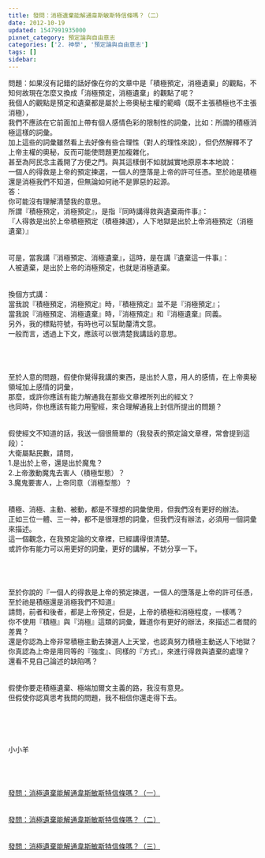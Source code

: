 ```yaml
---
title: 發問：消極遺棄能解通韋斯敏斯特信條嗎？（二）
date: 2012-10-19
updated: 1547991935000
pixnet_category: 預定論與自由意志
categories: ['2. 神學', '預定論與自由意志']
tags: []
sidebar: 
---
```


<p>問題：如果沒有記錯的話好像在你的文章中是「積極預定，消極遺棄」的觀點，不知何故現在怎麼又換成「消極預定，消極遺棄」的觀點了呢？ <br/>我個人的觀點是預定和遺棄都是屬於上帝奧秘主權的範疇（既不主張積極也不主張消極），<br/>我們不應該在它前面加上帶有個人感情色彩的限制性的詞彙，比如：所謂的積極消極這樣的詞彙。<br/>加上這些的詞彙雖然看上去好像有些合理性（對人的理性來說），但仍然解釋不了上帝主權的奧秘，反而可能使問題更加複雜化，<br/>甚至為阿民念主義開了方便之門。與其這樣倒不如就誠實地原原本本地說：<br/>一個人的得救是上帝的預定揀選，一個人的墮落是上帝的許可任憑。至於祂是積極還是消極我們不知道，但無論如何祂不是罪惡的起源。<br/><!--more-->答：<br/>你可能沒有理解清楚我的意思。<br/>所謂『積極預定，消極預定』，是指『同時講得救與遺棄兩件事』：<br/>『人得救是出於上帝積極預定（積極揀選），人下地獄是出於上帝消極預定（消極遺棄）』<br/><br/> <br/>可是，當我講『消極預定、消極遺棄』，這時，是在講『遺棄這一件事』：<br/>人被遺棄，是出於上帝的消極預定，也就是消極遺棄。<br/><br/> <br/>換個方式講：<br/>當我說『積極預定，消極預定』時，『積極預定』並不是『消極預定』；<br/>當我說『消極預定、消極遺棄』時，『消極預定』和『消極遺棄』同義。<br/>另外，我的標點符號，有時也可以幫助釐清文意。<br/>一般而言，透過上下文，應該可以很清楚我講話的意思。<br/><br/><br/><br/><br/>至於人意的問題，假使你覺得我講的東西，是出於人意，用人的感情，在上帝奧秘領域加上感情的詞彙，<br/>那麼，或許你應該有能力解通我在那些文章裡所列出的經文？<br/>也同時，你也應該有能力用聖經，來合理解通我上封信所提出的問題？<br/> <br/><br/>假使經文不知道的話，我送一個很簡單的（我發表的預定論文章裡，常會提到這段）：<br/>大衛屬點民數，請問，<br/>1.是出於上帝，還是出於魔鬼？<br/>2.上帝激動魔鬼去害人（積極型態）？<br/>3.魔鬼要害人，上帝同意（消極型態）？<br/> <br/><br/>積極、消極、主動、被動，都是不理想的詞彙使用，但我們沒有更好的辦法。<br/>正如三位一體、三一神，都不是很理想的詞彙，但我們沒有辦法，必須用一個詞彙來描述。<br/>這一個觀念，在我預定論的文章裡，已經講得很清楚。<br/>或許你有能力可以用更好的詞彙，更好的講解，不妨分享一下。<br/> <br/><br/><br/><br/>至於你說的『一個人的得救是上帝的預定揀選，一個人的墮落是上帝的許可任憑，至於祂是積極還是消極我們不知道』<br/>請問，前者和後者，都是上帝預定，但是，上帝的積極和消極程度，一樣嗎？<br/>你不使用『積極』與『消極』這類的詞彙，難道你有更好的辦法，來描述二者間的差異？<br/>還是你認為上帝非常積極主動去揀選人上天堂，也認真努力積極主動送人下地獄？<br/>你真認為上帝是用同等的『強度』、同樣的『方式』，來進行得救與遺棄的處理？<br/>還看不見自己論述的缺陷嗎？<br/> <br/><br/>假使你要走積極遺棄、極端加爾文主義的路，我沒有意見。<br/>但假使你認真思考我問的問題，我不相信你還走得下去。<br/> <br/><br/><br/><br/><br/>小小羊<br/><br/><br/><br/><br/><a href="/posts/269199048">發問：消極遺棄能解通韋斯敏斯特信條嗎？（一）</a><br/><br/><br/><a href="/posts/269199052">發問：消極遺棄能解通韋斯敏斯特信條嗎？（二）</a><br/><br/><br/><a href="/posts/269199056">發問：消極遺棄能解通韋斯敏斯特信條嗎？（三）</a><br/><br/><br/></p>
